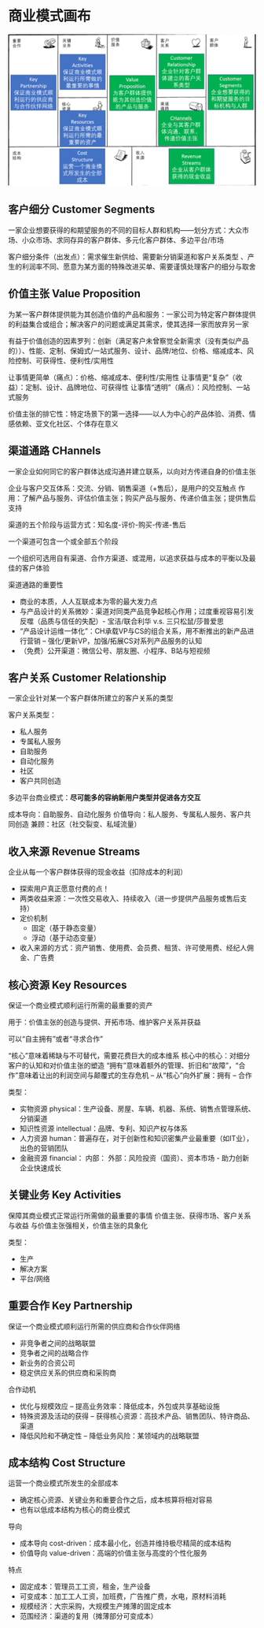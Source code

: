 # 商业模式画布

![image-20241128153927611](3商业模式画布.assets/image-20241128153927611.png)

## 客户细分 Customer Segments

一家企业想要获得的和期望服务的不同的目标人群和机构——划分方式：大众市场、小众市场、求同存异的客户群体、多元化客户群体、多边平台/市场

客户细分条件（出发点）：需求催生新供给、需要新分销渠道和客户关系类型 、产生的利润率不同、愿意为某方面的特殊改进买单、需要谨慎处理客户的细分与取舍

## 价值主张 Value Proposition

为某一客户群体提供能为其创造价值的产品和服务：一家公司为特定客户群体提供的利益集合或组合；解决客户的问题或满足其需求，使其选择一家而放弃另一家

有益于价值创造的因素罗列：创新（满足客户未曾察觉全新需求（没有类似产品的））、性能、定制、保姆式/一站式服务、设计、品牌/地位、价格、缩减成本、风险控制、可获得性、便利性/实用性

让事情更简单（痛点）：价格、缩减成本、便利性/实用性
让事情更“复杂”（收益）：定制、设计、品牌地位、可获得性
让事情“透明”（痛点）：风险控制、一站式服务

价值主张的排它性：特定场景下的第一选择——以人为中心的产品体验、消费、情感依赖、亚文化社区、个体存在意义

## 渠道通路 CHannels

一家企业如何同它的客户群体达成沟通并建立联系，以向对方传递自身的价值主张

企业与客户交互体系：交流、分销、销售渠道（+售后），是用户的交互触点
作用：了解产品与服务、评估价值主张；购买产品与服务、传递价值主张；提供售后支持

渠道的五个阶段与运营方式：知名度-评价-购买-传递-售后

一个渠道可包含一个或全部五个阶段

一个组织可选用自有渠道、合作方渠道、或混用，以追求获益与成本的平衡以及最佳的客户体验

渠道通路的重要性

- 商业的本质，人人互联成本为零的最大发力点
- 与产品设计的关系微妙：渠道对同类产品竞争起核心作用；过度重视容易引发反噬（品质与信任的失配）- 宝洁/联合利华 v.s. 三只松鼠/莎普爱思
- “产品设计运维一体化”：CH承载VP与CS的组合关系，用不断推出的新产品进行营销 – 强化/更新VP，加强/拓展CS对系列产品服务的认知
- （免费）公开渠道：微信公号、朋友圈、小程序、B站与短视频

## 客户关系 Customer Relationship

一家企业针对某一个客户群体所建立的客户关系的类型

客户关系类型：

- 私人服务
- 专属私人服务 
- 自助服务
- 自动化服务
- 社区
- 客户共同创造

多边平台商业模式：**尽可能多的容纳新用户类型并促进各方交互**

成本导向：自助服务、自动化服务
价值导向：私人服务、专属私人服务、客户共同创造
兼顾：社区（社交裂变、私域流量）

## 收入来源 Revenue Streams

企业从每一个客户群体获得的现金收益（扣除成本的利润）

- 探索用户真正愿意付费的点！
- 两类收益来源：一次性交易收入、持续收入（进一步提供产品服务或售后支持）
- 定价机制
  - 固定（基于静态变量）
  - 浮动（基于动态变量）
- 收入来源的方式：资产销售、使用费、会员费、租赁、许可使用费、经纪人佣金、广告费

## 核心资源 Key Resources

保证一个商业模式顺利运行所需的最重要的资产

用于：价值主张的创造与提供、开拓市场、维护客户关系并获益

可以“自主拥有”或者“寻求合作”

“核心”意味着稀缺与不可替代，需要花费巨大的成本维系
核心中的核心：对细分客户的认知和对价值主张的塑造
“拥有”意味着额外的管理、折旧和“故障”，“合作”意味着让出的利润空间与颠覆式的生存危机 – 从“核心”向外扩展：拥有 – 合作

类型：

- 实物资源 physical：生产设备、房屋、车辆、机器、系统、销售点管理系统、分销渠道
- 知识性资源 intellectual：品牌、专利、知识产权与体系
- 人力资源 human：普遍存在，对于创新性和知识密集产业最重要（如IT业），出色的营销团队
- 金融资源 financial：
  内部：
  外部：风险投资（国资）、资本市场 - 助力创新企业快速成长

## 关键业务 Key Activities

保障其商业模式正常运行所需做的最重要的事情
价值主张、获得市场、客户关系与收益
与价值主张强相关，价值主张的具象化

类型：

- 生产
- 解决方案
- 平台/网络

## 重要合作 Key Partnership

保证一个商业模式顺利运行所需的供应商和合作伙伴网络

- 非竞争者之间的战略联盟
- 竞争者之间的战略合作
- 新业务的合资公司
- 稳定供应关系的供应商和采购商

合作动机

- 优化与规模效应 – 提高业务效率：降低成本，外包或共享基础设施
- 特殊资源及活动的获得 – 获得核心资源：高技术产品、销售团队、特许商品、渠道
- 降低风险和不确定性 – 降低业务风险：某领域内的战略联盟

## 成本结构 Cost Structure

运营一个商业模式所发生的全部成本

- 确定核心资源、关键业务和重要合作之后，成本核算将相对容易
- 也有以低成本结构为核心的商业模式

导向

- 成本导向 cost-driven：成本最小化，创造并维持极尽精简的成本结构
- 价值导向 value-driven：高端的价值主张与高度的个性化服务

特点 

- 固定成本：管理员工工资，租金，生产设备
- 可变成本：加工工人工资，加班费，广告推广费，水电，原材料消耗
- 规模经济：大宗采购，大规模生产摊薄的固定成本
- 范围经济：渠道的复用（摊薄部分可变成本）
